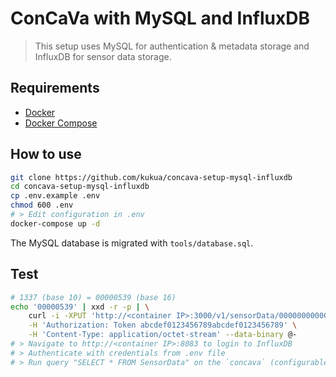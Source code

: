 # ConCaVa with MySQL and InfluxDB

> This setup uses MySQL for authentication & metadata storage and InfluxDB for sensor data storage.

## Requirements

- [Docker](https://docs.docker.com/engine/installation/)
- [Docker Compose](https://docs.docker.com/compose/install/)

## How to use

```bash
git clone https://github.com/kukua/concava-setup-mysql-influxdb
cd concava-setup-mysql-influxdb
cp .env.example .env
chmod 600 .env
# > Edit configuration in .env
docker-compose up -d
```

The MySQL database is migrated with `tools/database.sql`.

## Test

```bash
# 1337 (base 10) = 00000539 (base 16)
echo '00000539' | xxd -r -p | \
    curl -i -XPUT 'http://<container IP>:3000/v1/sensorData/0000000000000001' \
    -H 'Authorization: Token abcdef0123456789abcdef0123456789' \
    -H 'Content-Type: application/octet-stream' --data-binary @-
# > Navigate to http://<container IP>:8083 to login to InfluxDB
# > Authenticate with credentials from .env file
# > Run query "SELECT * FROM SensorData" on the `concava` (configurable with PRE_CREATE_DB) database
```
